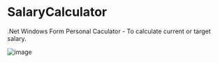 # SalaryCalculator
.Net Windows Form Personal Caculator - To calculate current or target salary.

![image](https://github.com/robmars123/SalaryCalculatorv2/assets/17890340/87b7b3f9-48ca-4537-8f32-e4045a4468b0)

